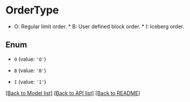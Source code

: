 # OrderType

* O: Regular limit order. * B: User defined block order. * I: Iceberg order.

## Enum

* `O` (value: `'O'`)

* `B` (value: `'B'`)

* `I` (value: `'I'`)

[[Back to Model list]](../README.md#documentation-for-models) [[Back to API list]](../README.md#documentation-for-api-endpoints) [[Back to README]](../README.md)


